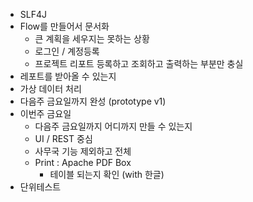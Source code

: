 * SLF4J
* Flow를 만들어서 문서화
	* 큰 계획을 세우지는 못하는 상황
	* 로그인 / 계정등록
	* 프로젝트 리포트 등록하고 조회하고 출력하는 부분만 충실
* 레포트를 받아올 수 있는지
* 가상 데이터 처리
* 다음주 금요일까지 완성 (prototype v1)
* 이번주 금요일
	* 다음주 금요일까지 어디까지 만들 수 있는지
	* UI / REST 중심
	* 사무국 기능 제외하고 전체
	* Print : Apache PDF Box
		* 테이블 되는지 확인 (with 한글)
* 단위테스트